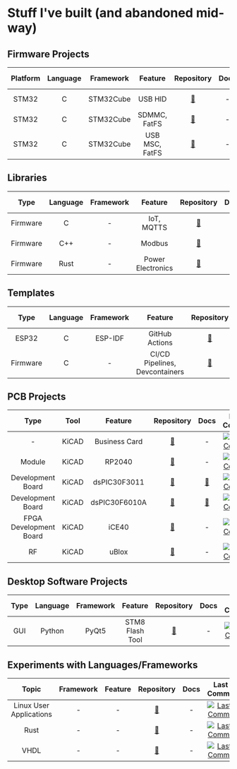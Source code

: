 # Stuff I've built (and abandoned mid-way)

## Firmware Projects

| Platform | Language | Framework | Feature | Repository | Docs | Last Commit |
|:--------:|:--------:|:---------:|:--------:|:----------:|:----:|:-----------:|
| STM32 | C | STM32Cube | USB HID | [🔗](https://github.com/shishir-dey/stm32-keyboard-ctrl-c-v) | - | [![Last Commit](https://img.shields.io/github/last-commit/shishir-dey/stm32-keyboard-ctrl-c-v)](https://github.com/shishir-dey/stm32-keyboard-ctrl-c-v) |
| STM32 | C | STM32Cube | SDMMC, FatFS | [🔗](https://github.com/shishir-dey/stm32-sdmmc-fatfs-wav) | - | [![Last Commit](https://img.shields.io/github/last-commit/shishir-dey/stm32-sdmmc-fatfs-wav)](https://github.com/shishir-dey/stm32-sdmmc-fatfs-wav) |
| STM32 | C | STM32Cube | USB MSC, FatFS | [🔗](https://github.com/shishir-dey/stm32-usb-msc) | - | [![Last Commit](https://img.shields.io/github/last-commit/shishir-dey/stm32-usb-msc)](https://github.com/shishir-dey/stm32-usb-msc) |

## Libraries

| Type | Language | Framework | Feature | Repository | Docs | Last Commit |
|:----:|:--------:|:---------:|:--------:|:----------:|:----:|:-----------:|
| Firmware | C | - | IoT, MQTTS | [🔗](https://github.com/shishir-dey/iot-firmware-sdk) | - | [![Last Commit](https://img.shields.io/github/last-commit/shishir-dey/iot-firmware-sdk)](https://github.com/shishir-dey/iot-firmware-sdk) |
| Firmware | C++ | - | Modbus | [🔗](https://github.com/shishir-dey/libmodbus) | [📄](https://shishir-dey.github.io/libmodbus/) | [![Last Commit](https://img.shields.io/github/last-commit/shishir-dey/libmodbus)](https://github.com/shishir-dey/libmodbus) |
| Firmware | Rust | - | Power Electronics | [🔗](https://github.com/shishir-dey/libpower) | [📄](https://shishir-dey.github.io/libpower/) | [![Last Commit](https://img.shields.io/github/last-commit/shishir-dey/libpower)](https://github.com/shishir-dey/libpower) |

## Templates

| Type | Language | Framework | Feature | Repository | Docs | Last Commit |
|:----:|:--------:|:---------:|:--------:|:----------:|:----:|:-----------:|
| ESP32 | C | ESP-IDF | GitHub Actions | [🔗](https://github.com/shishir-dey/esp32-esp-idf-github-actions) | - | [![Last Commit](https://img.shields.io/github/last-commit/shishir-dey/esp32-esp-idf-github-actions)](https://github.com/shishir-dey/esp32-esp-idf-github-actions) |
| Firmware | C | - | CI/CD Pipelines, Devcontainers | [🔗](https://github.com/shishir-dey/stm32-devops-template) | [📄](https://shishir-dey.github.io/stm32-devops-template/) | [![Last Commit](https://img.shields.io/github/last-commit/shishir-dey/stm32-devops-template)](https://github.com/shishir-dey/stm32-devops-template) |

## PCB Projects

| Type | Tool | Feature | Repository | Docs | Last Commit |
|:----:|:----:|:--------:|:----------:|:----:|:-----------:|
| - | KiCAD | Business Card | [🔗](https://github.com/shishir-dey/pcb-business-card) | - | [![Last Commit](https://img.shields.io/github/last-commit/shishir-dey/pcb-business-card)](https://github.com/shishir-dey/pcb-business-card) |
| Module | KiCAD | RP2040 | [🔗](https://github.com/shishir-dey/pcb-custom-simm-40-rp2040) | - | [![Last Commit](https://img.shields.io/github/last-commit/shishir-dey/pcb-custom-simm-40-rp2040)](https://github.com/shishir-dey/pcb-custom-simm-40-rp2040) |
| Development Board | KiCAD | dsPIC30F3011 | [🔗](https://github.com/shishir-dey/pcb-dev-dsPIC30F3011) | [📄](https://shishir-dey.github.io/pcb-dev-dsPIC30F3011/) | [![Last Commit](https://img.shields.io/github/last-commit/shishir-dey/pcb-dev-dsPIC30F3011)](https://github.com/shishir-dey/pcb-dev-dsPIC30F3011) |
| Development Board | KiCAD | dsPIC30F6010A | [🔗](https://github.com/shishir-dey/pcb-dev-dsPIC30F6010A) | [📄](https://shishir-dey.github.io/pcb-dev-dsPIC30F6010A/) | [![Last Commit](https://img.shields.io/github/last-commit/shishir-dey/pcb-dev-dsPIC30F6010A)](https://github.com/shishir-dey/pcb-dev-dsPIC30F6010A) |
| FPGA Development Board | KiCAD | iCE40 | [🔗](https://github.com/shishir-dey/pcb-dev-fpga-iCE40) | - | [![Last Commit](https://img.shields.io/github/last-commit/shishir-dey/pcb-dev-fpga-iCE40)](https://github.com/shishir-dey/pcb-dev-fpga-iCE40) |
| RF | KiCAD | uBlox | [🔗](https://github.com/shishir-dey/pcb-rf-4g-ublox) | - | [![Last Commit](https://img.shields.io/github/last-commit/shishir-dey/pcb-rf-4g-ublox)](https://github.com/shishir-dey/pcb-rf-4g-ublox) |

## Desktop Software Projects

| Type | Language | Framework | Feature | Repository | Docs | Last Commit |
|:----:|:--------:|:---------:|:--------:|:----------:|:----:|:-----------:|
| GUI | Python | PyQt5 | STM8 Flash Tool | [🔗](https://github.com/shishir-dey/stm8-flash-tool) | - | [![Last Commit](https://img.shields.io/github/last-commit/shishir-dey/stm8-flash-tool)](https://github.com/shishir-dey/stm8-flash-tool) |

## Experiments with Languages/Frameworks

| Topic | Framework | Feature | Repository | Docs | Last Commit |
|:----:|:---------:|:--------:|:----------:|:----:|:-----------:|
| Linux User Applications | - | - | [🔗](https://github.com/shishir-dey/linux-user-app-samples) | - | [![Last Commit](https://img.shields.io/github/last-commit/shishir-dey/linux-user-app-samples)](https://github.com/shishir-dey/linux-user-app-samples) |
| Rust | - | - | [🔗](https://github.com/shishir-dey/rust-samples) | - | [![Last Commit](https://img.shields.io/github/last-commit/shishir-dey/rust-samples)](https://github.com/shishir-dey/rust-samples) |
| VHDL | - | - | [🔗](https://github.com/shishir-dey/vhdl-samples) | - | [![Last Commit](https://img.shields.io/github/last-commit/shishir-dey/vhdl-samples)](https://github.com/shishir-dey/vhdl-samples) |

